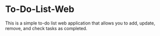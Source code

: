 # To-Do-List-Web
This is a simple to-do list web application that allows you to add, update, remove, and check tasks as completed.
